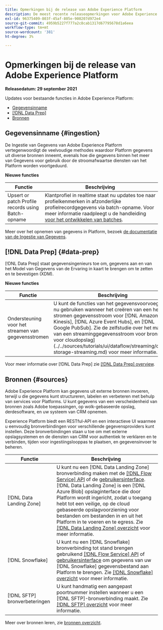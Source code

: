 ```yaml
---
title: Opmerkingen bij de release van Adobe Experience Platform
description: De meest recente releaseopmerkingen voor Adobe Experience Platform.
exl-id: 96375409-803f-45af-805e-900207d972e4
source-git-commit: 4959b5227f777a2c8cab1317d67795678d1a6eea
workflow-type: tm+mt
source-wordcount: '381'
ht-degree: 3%

---
```


# Opmerkingen bij de release van Adobe Experience Platform

**Releasedatum: 29 september 2021**

Updates voor bestaande functies in Adobe Experience Platform:

- [Gegevensinname](#ingestion)
- [[!DNL Data Prep]](#data-prep)
- [Bronnen](#sources)

## Gegevensinname {#ingestion}

De Ingestie van Gegevens van Adobe Experience Platform vertegenwoordigt de veelvoudige methodes waardoor Platform gegevens uit diverse bronnen inneemt, evenals hoe die gegevens binnen het meer van Gegevens voor gebruik door de stroomafwaartse diensten van het Platform worden voortgeduurd.

**Nieuwe functies**

| Functie | Beschrijving |
|------- | -----------|
| Upsert or patch Profile records using Batch-opname | Klantprofiel in realtime staat nu updates toe naar profielkenmerken in afzonderlijke profielrecordgegevens via batch-opname. Voor meer informatie raadpleegt u de handleiding [voor het ontwikkelen van batches](../../ingestion/batch-ingestion/api-overview.md). |

Meer over het opnemen van gegevens in Platform, bezoek [de documentatie van de Ingestie van Gegevens](../../ingestion/home.md).

## [!DNL Data Prep] {#data-prep}

[!DNL Data Prep] staat gegevensingenieurs toe om, gegevens aan en van het Model van Gegevens van de Ervaring in kaart te brengen om te zetten en te bevestigen (XDM).

**Nieuwe functies**

| Functie | Beschrijving |
| --- | --- |
| Ondersteuning voor het streamen van gegevensstromen | U kunt de functies van het gegevensvoorvoegsel nu gebruiken wanneer het creëren van een het stromen gegevensstroom voor [!DNL Amazon Kinesis], [!DNL Azure Event Hubs], en [!DNL Google PubSub]. Zie de zelfstudie over het maken van een streaminggegevensstroom voor bronnen voor cloudopslag](../../sources/tutorials/ui/dataflow/streaming/cloud-storage-streaming.md) voor meer informatie.[ |

Voor meer informatie over [!DNL Data Prep] zie [[!DNL Data Prep] overview](../../data-prep/home.md).

## Bronnen {#sources}

Adobe Experience Platform kan gegevens uit externe bronnen invoeren, terwijl u die gegevens kunt structureren, labelen en verbeteren met behulp van services voor Platforms. U kunt gegevens van een verscheidenheid van bronnen zoals Adobe toepassingen, op wolk-gebaseerde opslag, derdesoftware, en uw systeem van CRM opnemen.

Experience Platform biedt een RESTful-API en een interactieve UI waarmee u eenvoudig bronverbindingen voor verschillende gegevensproviders kunt instellen. Deze bronverbindingen staan u toe om met externe opslagsystemen en de diensten van CRM voor authentiek te verklaren en te verbinden, tijden voor ingestiingslooppas te plaatsen, en gegevensinvoer te beheren.

| Functie | Beschrijving |
| --- | --- |
| [!DNL Data Landing Zone] | U kunt nu een [!DNL Data Landing Zone] bronverbinding maken met de [[!DNL Flow Service] API](../../sources/tutorials/api/create/cloud-storage/data-landing-zone.md) of de [gebruikersinterface](../../sources/tutorials/ui/create/cloud-storage/data-landing-zone.md). [!DNL Data Landing Zone] is een  [!DNL Azure Blob] opslaginterface die door Platform wordt ingericht, zodat u toegang hebt tot een veilige, op de cloud gebaseerde opslagvoorziening voor bestanden om bestanden in en uit het Platform in te voeren en te egress. Zie [[!DNL Data Landing Zone] overzicht](../../sources/connectors/cloud-storage/data-landing-zone.md) voor meer informatie. |
| [!DNL Snowflake] | U kunt nu een [!DNL Snowflake] bronverbinding tot stand brengen gebruikend [[!DNL Flow Service] API](../../sources/tutorials/api/create/databases/snowflake.md) of [gebruikersinterface](../../sources/tutorials/ui/create/databases/snowflake.md) om gegevens van uw [!DNL Snowflake] gegevensbestand aan Platform te brengen. Zie [[!DNL Snowflake] overzicht](../../sources/connectors/databases/snowflake.md) voor meer informatie. |
| [!DNL SFTP] bronverbeteringen | U kunt handmatig een aangepast poortnummer instellen wanneer u een [!DNL SFTP]-bronverbinding maakt. Zie [[!DNL SFTP] overzicht](../../sources/connectors/cloud-storage/sftp.md) voor meer informatie. |

Meer over bronnen leren, zie [bronnen overzicht](../../sources/home.md).
